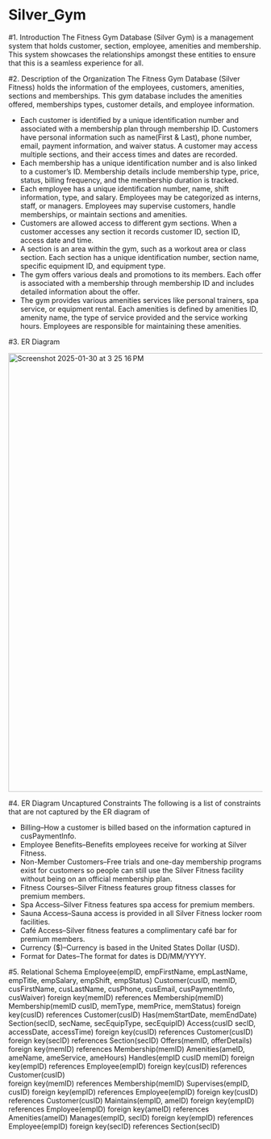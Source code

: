# Silver_Gym

#1. Introduction
The Fitness Gym Database (Silver Gym) is a management system that holds customer, section, employee, amenities and membership. This system showcases the relationships amongst these entities to ensure that this is a seamless experience for all. 

#2. Description of the Organization
The Fitness Gym Database (Silver Fitness) holds the information of the employees, customers, amenities, sections and memberships. This gym database includes the amenities offered, memberships types, customer details, and  employee information. 
- Each customer is identified by a unique identification number and associated with a membership plan through membership ID. Customers have personal information such as name(First & Last), phone number, email, payment information, and waiver status. A customer may access multiple sections, and their access times and dates are recorded. 
- Each membership has a unique identification number and is also linked to a customer’s ID. Membership details include membership type, price, status, billing frequency, and the membership duration is tracked. 
- Each employee has a unique identification number, name, shift information, type, and salary. Employees may be categorized as interns, staff, or managers. Employees may supervise customers, handle memberships, or maintain sections and amenities. 
- Customers are allowed access to different gym sections. When a customer accesses any section it records customer ID, section ID, access date and time. 
- A section is an area within the gym, such as a workout area or class section. Each section has a unique identification number, section name, specific equipment ID, and equipment type. 
- The gym offers various deals and promotions to its members. Each offer is associated with a membership through membership ID and includes detailed information about the offer. 
- The gym provides various amenities services like personal trainers, spa service, or equipment rental. Each amenities is defined by amenities ID, amenity name, the type of service provided and the service working hours. Employees are responsible for maintaining these amenities.

#3. ER Diagram

<img width="869" alt="Screenshot 2025-01-30 at 3 25 16 PM" src="https://github.com/user-attachments/assets/8c4adf9a-698e-4548-9e55-4f47ceb9d2e8" />

#4. ER Diagram Uncaptured Constraints
The following is a list of constraints that are not captured by the ER diagram of
- Billing–How a customer is billed based on the information captured in cusPaymentInfo.
- Employee Benefits–Benefits employees receive for working at Silver Fitness.
- Non-Member Customers–Free trials and one-day membership programs exist for customers so people can still use the Silver Fitness facility without being on an official membership plan.
- Fitness Courses–Silver Fitness features group fitness classes for premium members.
- Spa Access–Silver Fitness features spa access for premium members.
- Sauna Access–Sauna access is provided in all Silver Fitness locker room facilities.
- Café Access–Silver fitness features a complimentary café bar for premium members.
- Currency ($)–Currency is based in the United States Dollar (USD). 
- Format for Dates–The format for dates is DD/MM/YYYY.

  
#5. Relational Schema
Employee(empID, empFirstName, empLastName, empTitle, empSalary, empShift, empStatus)
Customer(cusID, memID, cusFirstName, cusLastName, cusPhone, cusEmail, cusPaymentInfo, cusWaiver)
foreign key(memID) references Membership(memID)
Membership(memID cusID, memType, memPrice, memStatus)
foreign key(cusID) references Customer(cusID)
Has(memStartDate, memEndDate)
Section(secID, secName, secEquipType, secEquipID)
Access(cusID secID, accessDate, accessTime)
foreign key(cusID) references Customer(cusID)
	foreign key(secID) references Section(secID)
Offers(memID, offerDetails)
	foreign key(memID) references Membership(memID)
Amenities(ameID, ameName, ameService, ameHours)
Handles(empID cusID memID)
	foreign key(empID) references Employee(empID)
	foreign key(cusID) references Customer(cusID)	 
	foreign key(memID) references Membership(memID)
Supervises(empID, cusID)
	foreign key(empID) references Employee(empID)
	foreign key(cusID) references Customer(cusID)
Maintains(empID, ameID)
	foreign key(empID) references Employee(empID)
	foreign key(ameID) references Amenities(ameID)
Manages(empID, secID)
foreign key(empID) references Employee(empID)
	foreign key(secID) references Section(secID)



 

